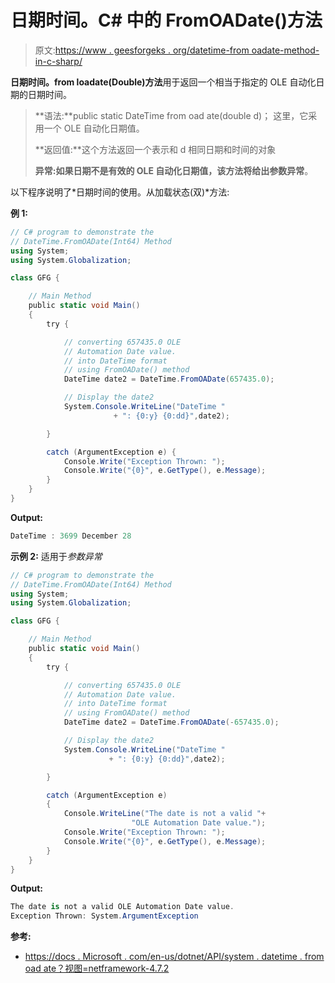 # 日期时间。C# 中的 FromOADate()方法

> 原文:[https://www . geesforgeks . org/datetime-from oadate-method-in-c-sharp/](https://www.geeksforgeeks.org/datetime-fromoadate-method-in-c-sharp/)

**日期时间。from loadate(Double)方法**用于返回一个相当于指定的 OLE 自动化日期的日期时间。

> **语法:**public static DateTime from oad ate(double d)；
> 这里，它采用一个 OLE 自动化日期值。
> 
> **返回值:**这个方法返回一个表示和 d 相同日期和时间的对象
> 
> **异常:**如果日期不是有效的 OLE 自动化日期值，该方法将给出**参数异常**。

以下程序说明了*日期时间的使用。从加载状态(双)*方法:

**例 1:**

```cs
// C# program to demonstrate the
// DateTime.FromOADate(Int64) Method
using System;
using System.Globalization;

class GFG {

    // Main Method
    public static void Main()
    {
        try {

            // converting 657435.0 OLE 
            // Automation Date value.
            // into DateTime format
            // using FromOADate() method
            DateTime date2 = DateTime.FromOADate(657435.0);

            // Display the date2
            System.Console.WriteLine("DateTime "
                       + ": {0:y} {0:dd}",date2);

        }

        catch (ArgumentException e) {
            Console.Write("Exception Thrown: ");
            Console.Write("{0}", e.GetType(), e.Message);
        }
    }
}
```

**Output:**

```cs
DateTime : 3699 December 28

```

**示例 2:** 适用于*参数异常*

```cs
// C# program to demonstrate the
// DateTime.FromOADate(Int64) Method
using System;
using System.Globalization;

class GFG {

    // Main Method
    public static void Main()
    {
        try {

            // converting 657435.0 OLE
            // Automation Date value.
            // into DateTime format
            // using FromOADate() method
            DateTime date2 = DateTime.FromOADate(-657435.0);

            // Display the date2
            System.Console.WriteLine("DateTime "
                      + ": {0:y} {0:dd}",date2);

        }

        catch (ArgumentException e) 
        {
            Console.WriteLine("The date is not a valid "+
                           "OLE Automation Date value.");
            Console.Write("Exception Thrown: ");
            Console.Write("{0}", e.GetType(), e.Message);
        }
    }
}
```

**Output:**

```cs
The date is not a valid OLE Automation Date value.
Exception Thrown: System.ArgumentException

```

**参考:**

*   [https://docs . Microsoft . com/en-us/dotnet/API/system . datetime . from oad ate？视图=netframework-4.7.2](https://docs.microsoft.com/en-us/dotnet/api/system.datetime.fromoadate?view=netframework-4.7.2)